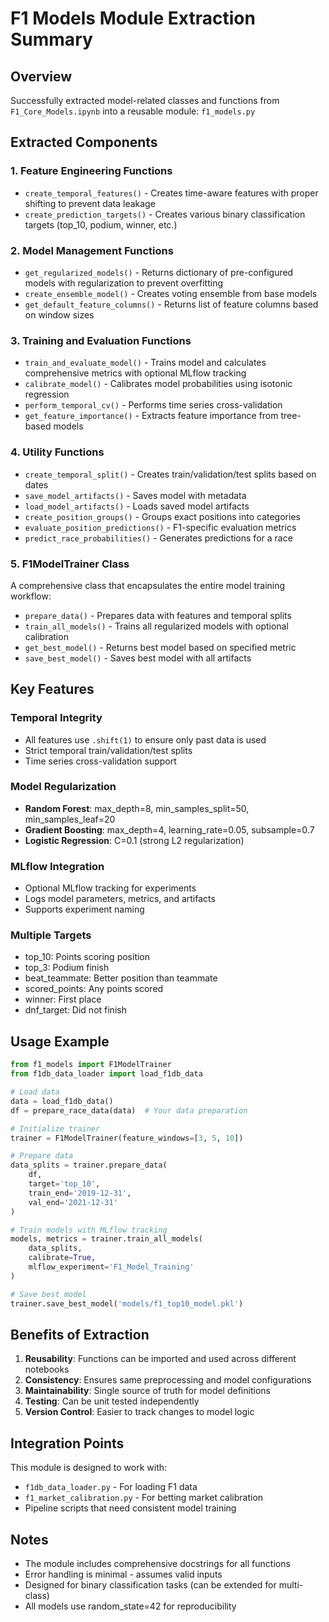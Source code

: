 # F1 Models Module Extraction Summary

## Overview
Successfully extracted model-related classes and functions from `F1_Core_Models.ipynb` into a reusable module: `f1_models.py`

## Extracted Components

### 1. **Feature Engineering Functions**
- `create_temporal_features()` - Creates time-aware features with proper shifting to prevent data leakage
- `create_prediction_targets()` - Creates various binary classification targets (top_10, podium, winner, etc.)

### 2. **Model Management Functions**
- `get_regularized_models()` - Returns dictionary of pre-configured models with regularization to prevent overfitting
- `create_ensemble_model()` - Creates voting ensemble from base models
- `get_default_feature_columns()` - Returns list of feature columns based on window sizes

### 3. **Training and Evaluation Functions**
- `train_and_evaluate_model()` - Trains model and calculates comprehensive metrics with optional MLflow tracking
- `calibrate_model()` - Calibrates model probabilities using isotonic regression
- `perform_temporal_cv()` - Performs time series cross-validation
- `get_feature_importance()` - Extracts feature importance from tree-based models

### 4. **Utility Functions**
- `create_temporal_split()` - Creates train/validation/test splits based on dates
- `save_model_artifacts()` - Saves model with metadata
- `load_model_artifacts()` - Loads saved model artifacts
- `create_position_groups()` - Groups exact positions into categories
- `evaluate_position_predictions()` - F1-specific evaluation metrics
- `predict_race_probabilities()` - Generates predictions for a race

### 5. **F1ModelTrainer Class**
A comprehensive class that encapsulates the entire model training workflow:
- `prepare_data()` - Prepares data with features and temporal splits
- `train_all_models()` - Trains all regularized models with optional calibration
- `get_best_model()` - Returns best model based on specified metric
- `save_best_model()` - Saves best model with all artifacts

## Key Features

### Temporal Integrity
- All features use `.shift(1)` to ensure only past data is used
- Strict temporal train/validation/test splits
- Time series cross-validation support

### Model Regularization
- **Random Forest**: max_depth=8, min_samples_split=50, min_samples_leaf=20
- **Gradient Boosting**: max_depth=4, learning_rate=0.05, subsample=0.7
- **Logistic Regression**: C=0.1 (strong L2 regularization)

### MLflow Integration
- Optional MLflow tracking for experiments
- Logs model parameters, metrics, and artifacts
- Supports experiment naming

### Multiple Targets
- top_10: Points scoring position
- top_3: Podium finish
- beat_teammate: Better position than teammate
- scored_points: Any points scored
- winner: First place
- dnf_target: Did not finish

## Usage Example

```python
from f1_models import F1ModelTrainer
from f1db_data_loader import load_f1db_data

# Load data
data = load_f1db_data()
df = prepare_race_data(data)  # Your data preparation

# Initialize trainer
trainer = F1ModelTrainer(feature_windows=[3, 5, 10])

# Prepare data
data_splits = trainer.prepare_data(
    df, 
    target='top_10',
    train_end='2019-12-31',
    val_end='2021-12-31'
)

# Train models with MLflow tracking
models, metrics = trainer.train_all_models(
    data_splits,
    calibrate=True,
    mlflow_experiment='F1_Model_Training'
)

# Save best model
trainer.save_best_model('models/f1_top10_model.pkl')
```

## Benefits of Extraction

1. **Reusability**: Functions can be imported and used across different notebooks
2. **Consistency**: Ensures same preprocessing and model configurations
3. **Maintainability**: Single source of truth for model definitions
4. **Testing**: Can be unit tested independently
5. **Version Control**: Easier to track changes to model logic

## Integration Points

This module is designed to work with:
- `f1db_data_loader.py` - For loading F1 data
- `f1_market_calibration.py` - For betting market calibration
- Pipeline scripts that need consistent model training

## Notes

- The module includes comprehensive docstrings for all functions
- Error handling is minimal - assumes valid inputs
- Designed for binary classification tasks (can be extended for multi-class)
- All models use random_state=42 for reproducibility
